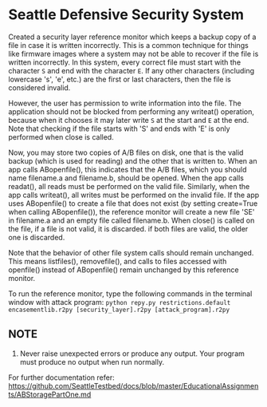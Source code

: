 # Seattle Defensive Security System
Created a security layer reference monitor which keeps a backup copy of a file in case it is written incorrectly. This is a common technique for things like firmware images where a system may not be able to recover if the file is written incorrectly. In this system, every correct file must start with the character `S` and end with the character `E`. If any other characters (including lowercase 's', 'e', etc.) are the first or last characters, then the file is considered invalid.

However, the user has permission to write information into the file. The application should not be blocked from performing any writeat() operation, because when it chooses it may later write `S` at the start and `E` at the end. Note that checking if the file starts with 'S' and ends with 'E' is only performed when close is called.

Now, you may store two copies of A/B files on disk, one that is the valid backup (which is used for reading) and the other that is written to. When an app calls ABopenfile(), this indicates that the A/B files, which you should name filename.a and filename.b, should be opened.
When the app calls readat(), all reads must be performed on the valid file. Similarly, when the app calls writeat(), all writes must be performed on the invalid file. If the app uses ABopenfile() to create a file that does not exist (by setting create=True when calling ABopenfile()), the reference monitor will create a new file 'SE' in filename.a and an empty file called filename.b. When close() is called on the file, if a file is not valid, it is discarded. if both files are valid, the older one is discarded.

Note that the behavior of other file system calls should remain unchanged. This means listfiles(), removefile(), and calls to files accessed with openfile() instead of ABopenfile() remain unchanged by this reference monitor.

To run the reference monitor, type the following commands in the terminal window with attack program:
`python repy.py restrictions.default encasementlib.r2py [security_layer].r2py [attack_program].r2py`

## NOTE
1. Never raise unexpected errors or produce any output. Your program must produce no output when run normally.

For further documentation refer: https://github.com/SeattleTestbed/docs/blob/master/EducationalAssignments/ABStoragePartOne.md
